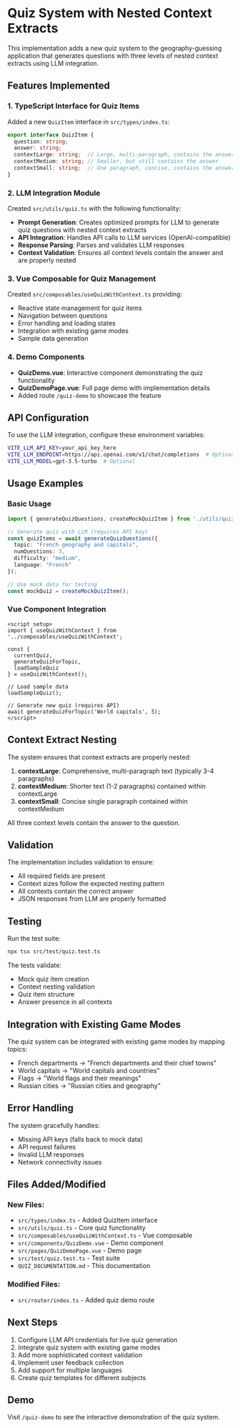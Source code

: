 # Quiz System with Nested Context Extracts

This implementation adds a new quiz system to the geography-guessing application that generates questions with three levels of nested context extracts using LLM integration.

## Features Implemented

### 1. TypeScript Interface for Quiz Items

Added a new `QuizItem` interface in `src/types/index.ts`:

```typescript
export interface QuizItem {
  question: string;
  answer: string;
  contextLarge: string;  // Large, multi-paragraph, contains the answer
  contextMedium: string; // Smaller, but still contains the answer
  contextSmall: string;  // One paragraph, concise, contains the answer
}
```

### 2. LLM Integration Module

Created `src/utils/quiz.ts` with the following functionality:

- **Prompt Generation**: Creates optimized prompts for LLM to generate quiz questions with nested context extracts
- **API Integration**: Handles API calls to LLM services (OpenAI-compatible)
- **Response Parsing**: Parses and validates LLM responses
- **Context Validation**: Ensures all context levels contain the answer and are properly nested

### 3. Vue Composable for Quiz Management

Created `src/composables/useQuizWithContext.ts` providing:

- Reactive state management for quiz items
- Navigation between questions
- Error handling and loading states
- Integration with existing game modes
- Sample data generation

### 4. Demo Components

- **QuizDemo.vue**: Interactive component demonstrating the quiz functionality
- **QuizDemoPage.vue**: Full page demo with implementation details
- Added route `/quiz-demo` to showcase the feature

## API Configuration

To use the LLM integration, configure these environment variables:

```bash
VITE_LLM_API_KEY=your_api_key_here
VITE_LLM_ENDPOINT=https://api.openai.com/v1/chat/completions  # Optional
VITE_LLM_MODEL=gpt-3.5-turbo  # Optional
```

## Usage Examples

### Basic Usage

```typescript
import { generateQuizQuestions, createMockQuizItem } from './utils/quiz';

// Generate quiz with LLM (requires API key)
const quizItems = await generateQuizQuestions({
  topic: "French geography and capitals",
  numQuestions: 3,
  difficulty: "medium",
  language: "French"
});

// Use mock data for testing
const mockQuiz = createMockQuizItem();
```

### Vue Component Integration

```vue
<script setup>
import { useQuizWithContext } from '../composables/useQuizWithContext';

const {
  currentQuiz,
  generateQuizForTopic,
  loadSampleQuiz
} = useQuizWithContext();

// Load sample data
loadSampleQuiz();

// Generate new quiz (requires API)
await generateQuizForTopic('World capitals', 5);
</script>
```

## Context Extract Nesting

The system ensures that context extracts are properly nested:

1. **contextLarge**: Comprehensive, multi-paragraph text (typically 3-4 paragraphs)
2. **contextMedium**: Shorter text (1-2 paragraphs) contained within contextLarge
3. **contextSmall**: Concise single paragraph contained within contextMedium

All three context levels contain the answer to the question.

## Validation

The implementation includes validation to ensure:

- All required fields are present
- Context sizes follow the expected nesting pattern
- All contexts contain the correct answer
- JSON responses from LLM are properly formatted

## Testing

Run the test suite:

```bash
npx tsx src/test/quiz.test.ts
```

The tests validate:
- Mock quiz item creation
- Context nesting validation
- Quiz item structure
- Answer presence in all contexts

## Integration with Existing Game Modes

The quiz system can be integrated with existing game modes by mapping topics:

- French departments → "French departments and their chief towns"
- World capitals → "World capitals and countries"
- Flags → "World flags and their meanings"
- Russian cities → "Russian cities and geography"

## Error Handling

The system gracefully handles:
- Missing API keys (falls back to mock data)
- API request failures
- Invalid LLM responses
- Network connectivity issues

## Files Added/Modified

### New Files:
- `src/types/index.ts` - Added QuizItem interface
- `src/utils/quiz.ts` - Core quiz functionality
- `src/composables/useQuizWithContext.ts` - Vue composable
- `src/components/QuizDemo.vue` - Demo component
- `src/pages/QuizDemoPage.vue` - Demo page
- `src/test/quiz.test.ts` - Test suite
- `QUIZ_DOCUMENTATION.md` - This documentation

### Modified Files:
- `src/router/index.ts` - Added quiz demo route

## Next Steps

1. Configure LLM API credentials for live quiz generation
2. Integrate quiz system with existing game modes
3. Add more sophisticated context validation
4. Implement user feedback collection
5. Add support for multiple languages
6. Create quiz templates for different subjects

## Demo

Visit `/quiz-demo` to see the interactive demonstration of the quiz system.